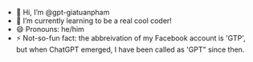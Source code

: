 - 👋 Hi, I’m @gpt-giatuanpham
- 🌱 I’m currently learning to be a real cool coder!
- 😄 Pronouns: he/him 
- ⚡ Not-so-fun fact: the abbreivation of my Facebook account is 'GTP', but when ChatGPT emerged, I have been called as 'GPT" since then.

<!---
gpt-giatuanpham/gpt-giatuanpham is a ✨ special ✨ repository because its `README.md` (this file) appears on your GitHub profile.
You can click the Preview link to take a look at your changes.
--->

